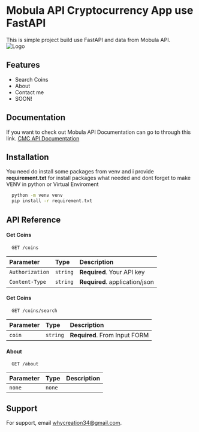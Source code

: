 
# Mobula API Cryptocurrency App use FastAPI

This is simple project build use FastAPI and data from Mobula API.<br>
![Logo](https://mobula.io/metaimage/Generic/others.png)
## Features

- Search Coins
- About
- Contact me
- SOON!



## Documentation
If you want to check out Mobula API Documentation can go to through this link.
[CMC API Documentation](https://docs.mobula.io/introduction)



## Installation

You need do install some packages from venv and i provide <b>requirement.txt</b> for install packages what needed
and dont forget to make VENV in python or Virtual Enviroment
```bash
  python -m venv venv
  pip install -r requirement.txt
```
    
## API Reference

#### Get Coins

```http
  GET /coins
```

| Parameter | Type     | Description                |
| :-------- | :------- | :------------------------- |
| `Authorization` | `string` | **Required**. Your API key |
| `Content-Type` | `string` | **Required**. application/json |

#### Get Coins

```http
  GET /coins/search
```

| Parameter | Type     | Description                       |
| :-------- | :------- | :-------------------------------- |
| `coin`      | `string` | **Required**. From Input FORM |


#### About

```http
  GET /about
```

| Parameter | Type     | Description                       |
| :-------- | :------- | :-------------------------------- |
| `none`      | `none` | |




## Support

For support, email whycreation34@gmail.com.

